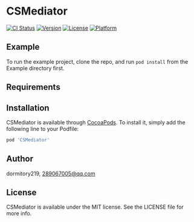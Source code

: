 # CSMediator

[![CI Status](http://img.shields.io/travis/dormitory219/CSMediator.svg?style=flat)](https://travis-ci.org/dormitory219/CSMediator)
[![Version](https://img.shields.io/cocoapods/v/CSMediator.svg?style=flat)](http://cocoapods.org/pods/CSMediator)
[![License](https://img.shields.io/cocoapods/l/CSMediator.svg?style=flat)](http://cocoapods.org/pods/CSMediator)
[![Platform](https://img.shields.io/cocoapods/p/CSMediator.svg?style=flat)](http://cocoapods.org/pods/CSMediator)

## Example

To run the example project, clone the repo, and run `pod install` from the Example directory first.

## Requirements

## Installation

CSMediator is available through [CocoaPods](http://cocoapods.org). To install
it, simply add the following line to your Podfile:

```ruby
pod 'CSMediator'
```

## Author

dormitory219, 289067005@qq.com

## License

CSMediator is available under the MIT license. See the LICENSE file for more info.

